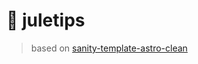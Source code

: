 # 🎁 juletips

> based on [sanity-template-astro-clean](https://github.com/sanity-io/sanity-template-astro-clean)